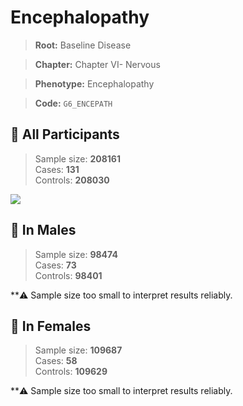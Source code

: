 # Encephalopathy

> **Root:** Baseline Disease  

> **Chapter:** Chapter VI- Nervous  

> **Phenotype:** Encephalopathy  

> **Code:** `G6_ENCEPATH`

## 🧪 All Participants  
> Sample size: **208161**  
> Cases: **131**  
> Controls: **208030**
<img src="/Disease/Figures/ALL/Incidence/G6_ENCEPATH.png"/>
<CsvTable src="/Disease/Data/ALL/Incidence/COX_G6_ENCEPATH.csv" label="🔍 View full results" />

## 👨 In Males  
> Sample size: **98474**  
> Cases: **73**  
> Controls: **98401**

**⚠️ Sample size too small to interpret results reliably.


## 👩 In Females  
> Sample size: **109687**  
> Cases: **58**  
> Controls: **109629**

**⚠️ Sample size too small to interpret results reliably.


